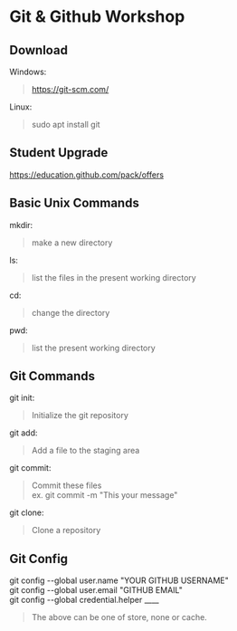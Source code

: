 # Git & Github Workshop  

## Download  

Windows:  
> https://git-scm.com/  

Linux:  
> sudo apt install git

## Student Upgrade  

https://education.github.com/pack/offers  

## Basic Unix Commands  

mkdir:  
> make a new directory  

ls:  
> list the files in the present working directory   

cd:  
> change the directory  

pwd:  
> list the present working directory  

## Git Commands  

git init:  
> Initialize the git repository  

git add:  
> Add a file to the staging area  

git commit:  
> Commit these files  
> ex. git commit -m "This your message"  

git clone:  
> Clone a repository  

## Git Config  

git config --global user.name "YOUR GITHUB USERNAME"  
git config --global user.email "GITHUB EMAIL"  
git config --global credential.helper ____  
> The above can be one of store, none or cache.  
